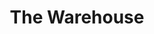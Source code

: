 ---
title: "The Warehouse"
url: /christchurch/the-warehouse-blenheim-road/
shop: department store
---